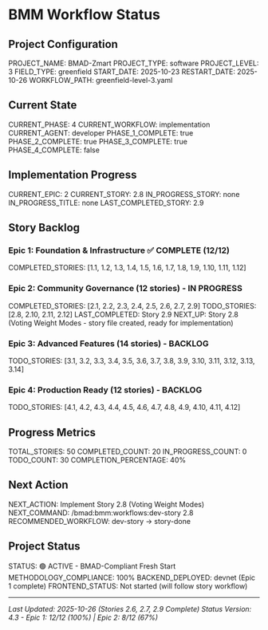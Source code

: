 # BMM Workflow Status

## Project Configuration

PROJECT_NAME: BMAD-Zmart
PROJECT_TYPE: software
PROJECT_LEVEL: 3
FIELD_TYPE: greenfield
START_DATE: 2025-10-23
RESTART_DATE: 2025-10-26
WORKFLOW_PATH: greenfield-level-3.yaml

## Current State

CURRENT_PHASE: 4
CURRENT_WORKFLOW: implementation
CURRENT_AGENT: developer
PHASE_1_COMPLETE: true
PHASE_2_COMPLETE: true
PHASE_3_COMPLETE: true
PHASE_4_COMPLETE: false

## Implementation Progress

CURRENT_EPIC: 2
CURRENT_STORY: 2.8
IN_PROGRESS_STORY: none
IN_PROGRESS_TITLE: none
LAST_COMPLETED_STORY: 2.9

## Story Backlog

### Epic 1: Foundation & Infrastructure ✅ COMPLETE (12/12)
COMPLETED_STORIES: [1.1, 1.2, 1.3, 1.4, 1.5, 1.6, 1.7, 1.8, 1.9, 1.10, 1.11, 1.12]

### Epic 2: Community Governance (12 stories) - IN PROGRESS
COMPLETED_STORIES: [2.1, 2.2, 2.3, 2.4, 2.5, 2.6, 2.7, 2.9]
TODO_STORIES: [2.8, 2.10, 2.11, 2.12]
LAST_COMPLETED: Story 2.9
NEXT_UP: Story 2.8 (Voting Weight Modes - story file created, ready for implementation)

### Epic 3: Advanced Features (14 stories) - BACKLOG
TODO_STORIES: [3.1, 3.2, 3.3, 3.4, 3.5, 3.6, 3.7, 3.8, 3.9, 3.10, 3.11, 3.12, 3.13, 3.14]

### Epic 4: Production Ready (12 stories) - BACKLOG
TODO_STORIES: [4.1, 4.2, 4.3, 4.4, 4.5, 4.6, 4.7, 4.8, 4.9, 4.10, 4.11, 4.12]

## Progress Metrics

TOTAL_STORIES: 50
COMPLETED_COUNT: 20
IN_PROGRESS_COUNT: 0
TODO_COUNT: 30
COMPLETION_PERCENTAGE: 40%

## Next Action

NEXT_ACTION: Implement Story 2.8 (Voting Weight Modes)
NEXT_COMMAND: /bmad:bmm:workflows:dev-story 2.8
RECOMMENDED_WORKFLOW: dev-story → story-done

## Project Status

STATUS: 🟢 ACTIVE - BMAD-Compliant Fresh Start
METHODOLOGY_COMPLIANCE: 100%
BACKEND_DEPLOYED: devnet (Epic 1 complete)
FRONTEND_STATUS: Not started (will follow story workflow)

---

_Last Updated: 2025-10-26 (Stories 2.6, 2.7, 2.9 Complete)_
_Status Version: 4.3 - Epic 1: 12/12 (100%) | Epic 2: 8/12 (67%)_
